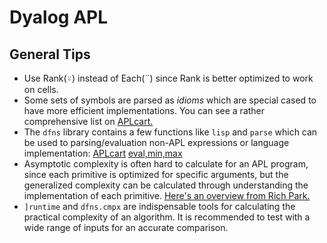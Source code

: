 # Dyalog APL

## General Tips
 - Use Rank(⍤) instead of Each(¨) since Rank is better optimized to work on cells.
 - Some sets of symbols are parsed as *idioms* which are special cased to have more efficient implementations. You can see a rather comprehensive list on [APLcart.](https://aplcart.info/?q=idiom#)
 - The `dfns` library contains a few functions like `lisp` and `parse` which can be used to parsing/evaluation non-APL expressions or language implementation: [APLcart](https://aplcart.info/?q=expr%20parser) [eval,min,max](https://dfns.dyalog.com/)
 - Asymptotic complexity is often hard to calculate for an APL program, since each primitive is optimized for specific arguments, but the generalized complexity can be calculated through understanding the implementation of each primitive. [Here's an overview from Rich Park.](https://www.youtube.com/watch?v=f0qhOKW0iw0)
 - `]runtime` and `dfns.cmpx` are indispensable tools for calculating the practical complexity of an algorithm. It is recommended to test with a wide range of inputs for an accurate comparison.
